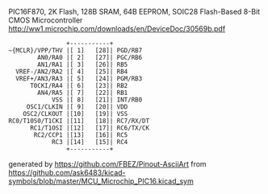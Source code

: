 PIC16F870, 2K Flash, 128B SRAM, 64B EEPROM, SOIC28
Flash-Based 8-Bit CMOS Microcontroller
http://ww1.microchip.com/downloads/en/DeviceDoc/30569b.pdf


	                +-----------+
	~{MCLR}/VPP/THV |[ 1]   [28]| PGD/RB7
	        AN0/RA0 |[ 2]   [27]| PGC/RB6
	        AN1/RA1 |[ 3]   [26]| RB5
	  VREF-/AN2/RA2 |[ 4]   [25]| RB4
	  VREF+/AN3/RA3 |[ 5]   [24]| PGM/RB3
	      T0CKI/RA4 |[ 6]   [23]| RB2
	        AN4/RA5 |[ 7]   [22]| RB1
	            VSS |[ 8]   [21]| INT/RB0
	     OSC1/CLKIN |[ 9]   [20]| VDD
	    OSC2/CLKOUT |[10]   [19]| VSS
	RC0/T10S0/T1CKI |[11]   [18]| RC7/RX/DT
	      RC1/T1OSI |[12]   [17]| RC6/TX/CK
	       RC2/CCP1 |[13]   [16]| RC5
	            RC3 |[14]   [15]| RC4
	                +-----------+


generated by https://github.com/FBEZ/Pinout-AsciiArt from https://github.com/ask6483/kicad-symbols/blob/master/MCU_Microchip_PIC16.kicad_sym